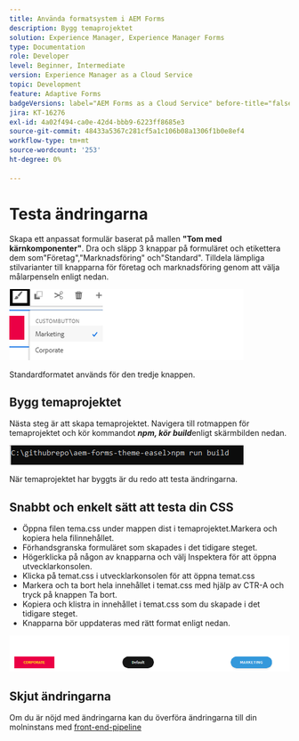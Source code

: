 ```yaml
---
title: Använda formatsystem i AEM Forms
description: Bygg temaprojektet
solution: Experience Manager, Experience Manager Forms
type: Documentation
role: Developer
level: Beginner, Intermediate
version: Experience Manager as a Cloud Service
topic: Development
feature: Adaptive Forms
badgeVersions: label="AEM Forms as a Cloud Service" before-title="false"
jira: KT-16276
exl-id: 4a02f494-ca0e-42d4-bbb9-6223ff8685e3
source-git-commit: 48433a5367c281cf5a1c106b08a1306f1b0e8ef4
workflow-type: tm+mt
source-wordcount: '253'
ht-degree: 0%

---
```


# Testa ändringarna

Skapa ett anpassat formulär baserat på mallen **&quot;Tom med kärnkomponenter&quot;**. Dra och släpp 3 knappar på formuläret och etikettera dem som&quot;Företag&quot;,&quot;Marknadsföring&quot; och&quot;Standard&quot;.
Tilldela lämpliga stilvarianter till knapparna för företag och marknadsföring genom att välja målarpenseln enligt nedan.

![format](assets/marketing-variation.png)

Standardformatet används för den tredje knappen.

## Bygg temaprojektet

Nästa steg är att skapa temaprojektet. Navigera till rotmappen för temaprojektet och kör kommandot _&#x200B;**npm, kör build**&#x200B;_ enligt skärmbilden nedan.

![build-theme](assets/build-theme.png)

När temaprojektet har byggts är du redo att testa ändringarna.

## Snabbt och enkelt sätt att testa din CSS

* Öppna filen tema.css under mappen dist i temaprojektet.Markera och kopiera hela filinnehållet.
* Förhandsgranska formuläret som skapades i det tidigare steget.
* Högerklicka på någon av knapparna och välj Inspektera för att öppna utvecklarkonsolen.
* Klicka på temat.css i utvecklarkonsolen för att öppna temat.css
* Markera och ta bort hela innehållet i temat.css med hjälp av CTR-A och tryck på knappen Ta bort.
* Kopiera och klistra in innehållet i temat.css som du skapade i det tidigare steget.
* Knapparna bör uppdateras med rätt format enligt nedan.

![final-buttons](assets/final-state-buttons.png)

## Skjut ändringarna

Om du är nöjd med ändringarna kan du överföra ändringarna till din molninstans med [front-end-pipeline](https://experienceleague.adobe.com/sv/docs/experience-manager-learn/getting-started-wknd-tutorial-develop/enable-frontend-pipeline-devops/create-frontend-pipeline)
